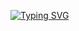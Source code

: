 [![Typing SVG](https://readme-typing-svg.demolab.com?font=Arial&duration=3500&pause=700&color=36BDF8&background=000000&center=true&vCenter=true&width=435&lines=Oie%2C+tudo+bem%3F;Meu+nome+%C3%A9+Pedro+Braga.;Fa%C3%A7o+Engenharia+de+Software+na+PUC+Minas;Seja+bem-vindo!+%E2%97%95%E2%80%BF%E2%97%95)](https://git.io/typing-svg)
